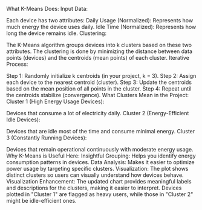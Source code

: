 What K-Means Does:
Input Data:

Each device has two attributes:
Daily Usage (Normalized): Represents how much energy the device uses daily.
Idle Time (Normalized): Represents how long the device remains idle.
Clustering:

The K-Means algorithm groups devices into k clusters based on these two attributes.
The clustering is done by minimizing the distance between data points (devices) and the centroids (mean points) of each cluster.
Iterative Process:

Step 1: Randomly initialize k centroids (in your project, k = 3).
Step 2: Assign each device to the nearest centroid (cluster).
Step 3: Update the centroids based on the mean position of all points in the cluster.
Step 4: Repeat until the centroids stabilize (convergence).
What Clusters Mean in the Project:
Cluster 1 (High Energy Usage Devices):

Devices that consume a lot of electricity daily.
Cluster 2 (Energy-Efficient Idle Devices):

Devices that are idle most of the time and consume minimal energy.
Cluster 3 (Constantly Running Devices):

Devices that remain operational continuously with moderate energy usage.
Why K-Means is Useful Here:
Insightful Grouping: Helps you identify energy consumption patterns in devices.
Data Analysis: Makes it easier to optimize power usage by targeting specific clusters.
Visualization: The plot shows distinct clusters so users can visually understand how devices behave.
Visualization Enhancement:
The updated chart provides meaningful labels and descriptions for the clusters, making it easier to interpret.
Devices plotted in "Cluster 1" are flagged as heavy users, while those in "Cluster 2" might be idle-efficient ones.
